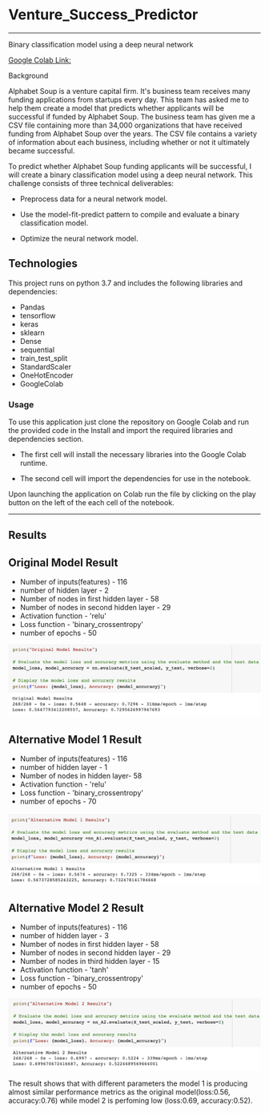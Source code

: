 # Venture_Success_Predictor
---
Binary classification model using a deep neural network


[Google Colab Link:](https://colab.research.google.com/drive/1LpW-ayOTwpAQVkVCPYTlnMvPaGVJwL_x?usp=sharing)

Background

Alphabet Soup is a venture capital firm. It's business team receives many funding applications from startups every day. This team has asked me to help them create a model that predicts whether applicants will be successful if funded by Alphabet Soup.
The business team has given me a CSV file containing more than 34,000 organizations that have received funding from Alphabet Soup over the years. The CSV file contains a variety of information about each business, including whether or not it ultimately became successful. 

To predict whether Alphabet Soup funding applicants will be successful, I will create a binary classification model using a deep neural network.
This challenge consists of three technical deliverables:

* Preprocess data for a neural network model.

* Use the model-fit-predict pattern to compile and evaluate a binary classification model.

* Optimize the neural network model.

## Technologies
This project runs on python 3.7 and includes the following libraries and dependencies:

* Pandas
* tensorflow
* keras
* sklearn
* Dense
* sequential
* train_test_split
* StandardScaler
* OneHotEncoder
* GoogleColab

### Usage

To use this application just clone the repository on Google Colab and run the provided code in the Install and import the required libraries and dependencies section.

* The first cell will install the necessary libraries into the Google Colab runtime.

* The second cell will import the dependencies for use in the notebook.

Upon launching the application  on Colab  run the file by clicking on the play button on the left of the each cell of the notebook. 

---

## Results ##

## Original Model Result ##
* Number of inputs(features) - 116
* number of hidden layer - 2
* Number of nodes in first hidden layer - 58
* Number of nodes in second hidden layer - 29
* Activation function - 'relu'
* Loss function - 'binary_crossentropy'
* number of epochs - 50

![](Resources/original_model.png)

## Alternative Model 1 Result ##

* Number of inputs(features) - 116
* number of hidden layer - 1
* Number of nodes in  hidden layer- 58
* Activation function - 'relu'
* Loss function - 'binary_crossentropy'
* number of epochs - 70


![](Resources/alt_model_1.png)

## Alternative Model 2 Result ##

* Number of inputs(features) - 116
* number of hidden layer - 3
* Number of nodes in first hidden layer - 58
* Number of nodes in second hidden layer - 29
* Number of nodes in third hidden layer - 15
* Activation function - 'tanh'
* Loss function - 'binary_crossentropy'
* number of epochs - 50

![](Resources/alt_model_2.png)


The result shows that with different parameters the  model 1 is producing almost similar performance metrics as the original model(loss:0.56, accuracy:0.76) while model 2 is perfoming low (loss:0.69, accuracy:0.52).

